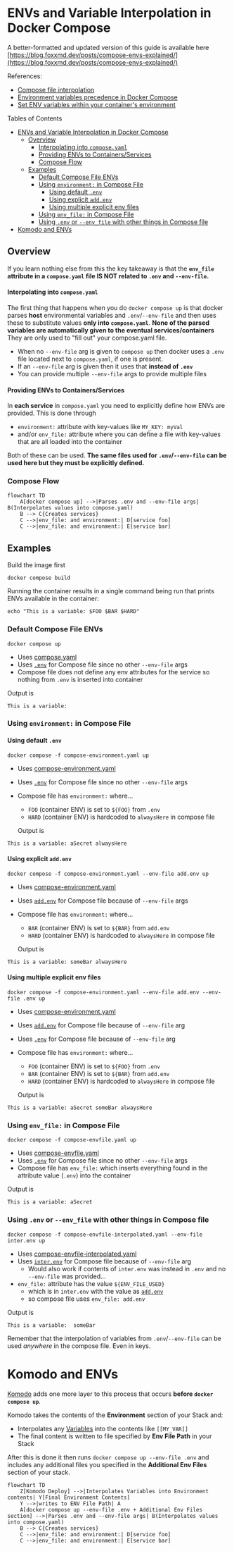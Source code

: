 # ENVs and Variable Interpolation in Docker Compose

A better-formatted and updated version of this guide is available here [https://blog.foxxmd.dev/posts/compose-envs-explained/](https://blog.foxxmd.dev/posts/compose-envs-explained/)

References:

* [Compose file interpolation](https://docs.docker.com/compose/how-tos/environment-variables/variable-interpolation/#env-file)
* [Environment variables precedence in Docker Compose](https://docs.docker.com/compose/how-tos/environment-variables/envvars-precedence/#how-the-table-works)
* [Set ENV variables within your container's environment](https://docs.docker.com/compose/how-tos/environment-variables/set-environment-variables/#use-the-env_file-attribute)

Tables of Contents

- [ENVs and Variable Interpolation in Docker Compose](#envs-and-variable-interpolation-in-docker-compose)
  - [Overview](#overview)
      - [Interpolating into `compose.yaml`](#interpolating-into-composeyaml)
      - [Providing ENVs to Containers/Services](#providing-envs-to-containersservices)
    - [Compose Flow](#compose-flow)
  - [Examples](#examples)
    - [Default Compose File ENVs](#default-compose-file-envs)
    - [Using `environment:` in Compose File](#using-environment-in-compose-file)
      - [Using default `.env`](#using-default-env)
      - [Using explicit `add.env`](#using-explicit-addenv)
      - [Using multiple explicit env files](#using-multiple-explicit-env-files)
    - [Using `env_file:` in Compose File](#using-env_file-in-compose-file)
    - [Using `.env` or `--env_file` with other things in Compose file](#using-env-or---env_file-with-other-things-in-compose-file)
- [Komodo and ENVs](#komodo-and-envs)

## Overview

If you learn nothing else from this the key takeaway is that the **`env_file` attribute in a `compose.yaml` file IS NOT related to `.env` and `--env-file`.**

#### Interpolating into `compose.yaml`

The first thing that happens when you do `docker compose up` is that docker parses **host** environmental variables and `.env`/`--env-file` and then uses these to substitute values **only into `compose.yaml`**. **None of the parsed variables are automatically given to the eventual services/containers** They are only used to "fill out" your compose.yaml file.

* When no `--env-file` arg is given to `compose up` then docker uses a `.env` file located next to `compose.yaml`, if one is present.
* If an `--env-file` arg is given then it uses that **instead of `.env`**
* You can provide multiple `--env-file` args to provide multiple files

#### Providing ENVs to Containers/Services

In **each service** in `compose.yaml` you need to explicitly define how ENVs are provided. This is done through

* `environment:` attribute with key-values like `MY_KEY: myVal`
* and/or `env_file:` attribute where you can define a file with key-values that are all loaded into the container

Both of these can be used. **The same files used for `.env`/`--env-file` can be used here but they must be explicitly defined.**

### Compose Flow

```mermaid
flowchart TD
    A[docker compose up] -->|Parses .env and --env-file args| B(Interpolates values into compose.yaml)
    B --> C{Creates services}
    C -->|env_file: and environment:| D[service foo]
    C -->|env_file: and environment:| E[service bar]
```

## Examples

Build the image first

```
docker compose build
```

Running the container results in a single command being run that prints ENVs available in the container:

```
echo "This is a variable: $FOO $BAR $HARD"
```

### Default Compose File ENVs

```shell
docker compose up
```

* Uses [compose.yaml](/compose.yaml)
* Uses [`.env`](/.env) for Compose file since no other `--env-file` args
* Compose file does not define any env attributes for the service so nothing from `.env` is inserted into container

Output is 

```
This is a variable:
```

### Using `environment:` in Compose File

#### Using default `.env`

```shell
docker compose -f compose-environment.yaml up
```

* Uses [compose-environment.yaml](/compose-environment.yaml)
* Uses [`.env`](/.env) for Compose file since no other `--env-file` args
* Compose file has `environment:` where...
   * `FOO` (container ENV) is set to `${FOO}` from `.env`
   * `HARD` (container ENV) is hardcoded to `alwaysHere` in compose file

   Output is 

```
This is a variable: aSecret alwaysHere
```

#### Using explicit `add.env`

```shell
docker compose -f compose-environment.yaml --env-file add.env up
```

* Uses [compose-environment.yaml](/compose-environment.yaml)
* Uses [`add.env`](/add.env) for Compose file because of `--env-file` args
* Compose file has `environment:` where...
   * `BAR` (container ENV) is set to `${BAR}` from `add.env`
   * `HARD` (container ENV) is hardcoded to `alwaysHere` in compose file

   Output is 

```
This is a variable: someBar alwaysHere
```

#### Using multiple explicit env files

```shell
docker compose -f compose-environment.yaml --env-file add.env --env-file .env up
```

* Uses [compose-environment.yaml](/compose-environment.yaml)
* Uses [`add.env`](/add.env) for Compose file because of `--env-file` arg
* Uses [`.env`](/.env) for Compose file because of `--env-file` arg
* Compose file has `environment:` where...
   * `FOO` (container ENV) is set to `${FOO}` from `.env`
   * `BAR` (container ENV) is set to `${BAR}` from `add.env`
   * `HARD` (container ENV) is hardcoded to `alwaysHere` in compose file

   Output is 

```
This is a variable: aSecret someBar alwaysHere
```

### Using `env_file:` in Compose File

```shell
docker compose -f compose-envfile.yaml up
```

* Uses [compose-envfile.yaml](/compose-envfile.yaml)
* Uses [`.env`](/.env) for Compose file since no other `--env-file` args
* Compose file has `env_file:` which inserts everything found in the attribute value (`.env`) into the container

Output is 

```
This is a variable: aSecret
```

### Using `.env` or `--env_file` with other things in Compose file

```shell
docker compose -f compose-envfile-interpolated.yaml --env-file inter.env up
```

* Uses [compose-envfile-interpolated.yaml](/compose-envfile-interpolated.yaml)
* Uses [`inter.env`](/inter.env) for Compose file because of `--env-file` arg
  * Would also work if contents of `inter.env` was instead in `.env` and no `--env-file` was provided...
* `env_file:` attribute has the value `${ENV_FILE_USED}`
  * which is in `inter.env` with the value as [`add.env`](/add.env)
  * so compose file uses `env_file: add.env`

Output is 

```
This is a variable:  someBar 
```

Remember that the interpolation of variables from `.env`/`--env-file` can be used _anywhere_ in the compose file. Even in keys.

# Komodo and ENVs

[Komodo](https://komo.do/) adds one more layer to this process that occurs **before `docker compose up`**.

Komodo takes the contents of the **Environment** section of your Stack and:

* Interpolates any [Variables](https://komo.do/docs/variables) into the contents like `[[MY_VAR]]`
* The final content is written to file specified by **Env File Path** in your Stack

After this is done it then runs `docker compose up --env-file .env` and includes any additional files you specified in the **Additional Env Files** section of your stack.

```mermaid
flowchart TD
    Z[Komodo Deploy] -->|Interpolates Variables into Environment contents| Y[Final Environment Contents]
    Y -->|writes to ENV File Path| A
    A[docker compose up --env-file .env + Additional Env Files section] -->|Parses .env and --env-file args| B(Interpolates values into compose.yaml)
    B --> C{Creates services}
    C -->|env_file: and environment:| D[service foo]
    C -->|env_file: and environment:| E[service bar]
```